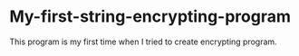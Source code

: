 # My-first-string-encrypting-program
This program is my first time when I tried to create encrypting program.
